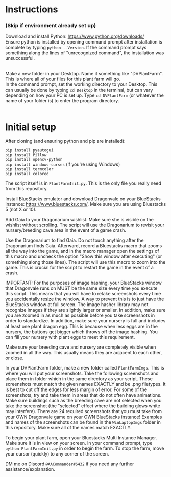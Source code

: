 # Instructions
### (Skip if environment already set up)

Download and install Python: https://www.python.org/downloads/ <br />
Ensure python is installed by opening command prompt after installation is complete by typing `python --Version`. If the command prompt says something along the lines of "unrecognized command", the installation was unsuccessful. <br /> <br />

Make a new folder in your Desktop. Name it something like "DVPlantFarm". This is where all of your files for this plant farm will go. <br />
In the command prompt, set the working directory to your Desktop. This can usually be done by typing `cd Desktop` in the terminal, but can vary depending on how your PC is set up. Type `cd DVPlantFarm` (or whatever the name of your folder is) to enter the program directory.<br /> <br />

# Initial setup
After cloning (and ensuring python and pip are installed):

`pip install pyautogui` <br />
`pip install Pillow`  <br />
`pip install opencv-python` <br />
`pip install windows-curses` (if you're using Windows)<br />
`pip install termcolor` <br />
`pip install colored` <br />

The script itself is in `PlantFarmInit.py`. This is the only file you really need from this repository.

Install BlueStacks emulator and download Dragonvale on your BlueStacks instance: https://www.bluestacks.com/. Make sure you are using Bluestacks 5 (not X or 10).

Add Gaia to your Dragonarium wishlist. Make sure she is visible on the wishlist without scrolling. The script will use the Dragonarium to revisit your nursery/breeding cave area in the event of a game crash.

Use the Dragonarium to find Gaia. Do not touch anything after the Dragonarium finds Gaia. Afterward, record a Bluestacks macro that zooms all the way into the game, and in the macro manager open the settings of this macro and uncheck the option "Show this window after executing" (or something along those lines). The script will use this macro to zoom into the game. This is crucial for the script to restart the game in the event of a crash.

IMPORTANT: For the purposes of image hashing, your BlueStacks window that Dragonvale runs on MUST be the same size every time you execute this script. This means that you will have to retake screenshots every time you accidentally resize the window. A way to prevent this is to just have the BlueStacks window at full screen. The image hasher library may not recognize images if they are slightly larger or smaller. In addition, make sure you are zoomed in as much as possible before you take screenshots in order to standardize. In addition, make sure your nursery is full and includes at least one plant dragon egg. This is because when less eggs are in the nursery, the buttons get bigger which throws off the image hashing. You can fill your nursery with plant eggs to meet this requirement.

Make sure your breeding cave and nursery are completely visible when zoomed in all the way. This usually means they are adjacent to each other, or close.

In your DVPlantFarm folder, make a new folder called `PlantFarmImgs`. This is where you will put your screenshots. Take the following screenshots and place them in folder which in the same directory as your script. These screenshots must match the given names EXACTLY and be .png filetypes. It is best to cut off the edges for less margin of error. For some of the screenshots, try and take them in areas that do not often have animations. Make sure buildings such as the breeding cave are not selected when you take the screenshot (the "selected" effect where the building glows white may interfere). There are 24 required screenshots that you must take from your OWN Dragonvale game on your OWN BlueStacks instance! Examples and names of the screenshots can be found in the `WinLaptopImgs` folder in this repository. Make sure all of the names match EXACTLY.

To begin your plant farm, open your Bluestacks Multi Instance Manager. Make sure it is in view on your screen. In your command prompt, type `python PlantFarmInit.py` in order to begin the farm. To stop the farm, move your cursor (quickly) to any corner of the screen. 

DM me on Discord `@AACommander#6432` if you need any further assistance/explanation.
